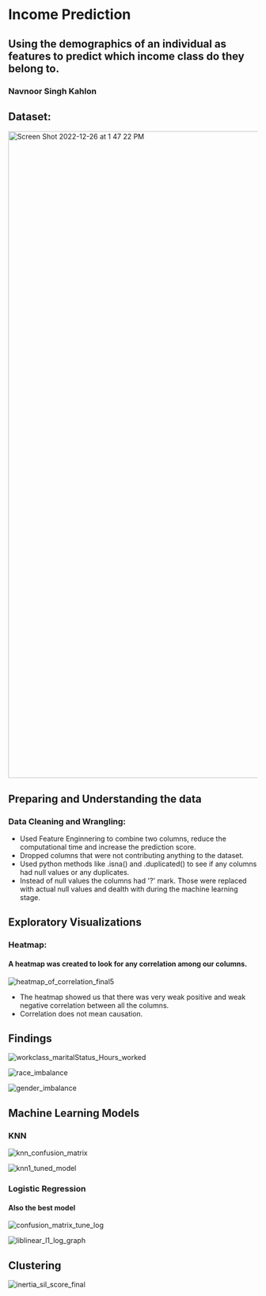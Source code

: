 # Income Prediction
## Using the demographics of an individual as features to predict which income class do they belong to. 

### Navnoor Singh Kahlon

## Dataset:
<img width="1307" alt="Screen Shot 2022-12-26 at 1 47 22 PM" src="https://user-images.githubusercontent.com/86537623/209585071-74657883-2a75-4991-bf08-54967dc35e62.png">

## Preparing and Understanding the data

### Data Cleaning and Wrangling:
- Used Feature Enginnering to combine two columns, reduce the computational time and increase the prediction score. 
- Dropped columns that were not contributing anything to the dataset. 
- Used python methods like .isna() and .duplicated() to see if any columns had null values or any duplicates.
- Instead of null values the columns had '?' mark. Those were replaced with actual null values and dealth with during the machine learning stage. 

## Exploratory Visualizations

### Heatmap:
#### A heatmap was created to look for any correlation among our columns. 
![heatmap_of_correlation_final5](https://user-images.githubusercontent.com/86537623/209460549-3e36525c-9f75-4227-aa45-42b651668751.png)
- The heatmap showed us that there was very weak positive and weak negative correlation between all the columns. 
- Correlation does not mean causation. 

## Findings 
![workclass_maritalStatus_Hours_worked](https://user-images.githubusercontent.com/86537623/209460551-23907385-ae6c-4abc-b80b-718649285533.png)

![race_imbalance](https://user-images.githubusercontent.com/86537623/209460552-d6d57cf7-e11f-4a01-a54f-6aba24d19f6e.png)


![gender_imbalance](https://user-images.githubusercontent.com/86537623/209460554-40ad8fae-2ce2-44e6-a047-6e71e9773ec2.png)

## Machine Learning Models 

### KNN 

![knn_confusion_matrix](https://user-images.githubusercontent.com/86537623/209478974-b7f7e287-1ac7-4165-bc2c-6cec22bea00e.png)



![knn1_tuned_model](https://user-images.githubusercontent.com/86537623/209478895-e6340f4d-a6e9-4323-a4aa-3019c462d043.png)


### Logistic Regression
#### Also the best model 
![confusion_matrix_tune_log](https://user-images.githubusercontent.com/86537623/209479043-0de1f7a1-f997-4bc5-9f1d-44c6266297a0.png)



![liblinear_l1_log_graph](https://user-images.githubusercontent.com/86537623/209478720-f4f6fc84-965f-4a1f-abdc-565f53d49567.png)


## Clustering


![inertia_sil_score_final](https://user-images.githubusercontent.com/86537623/209480219-97c41879-96d9-493a-b51c-52c0f67772ef.png)














